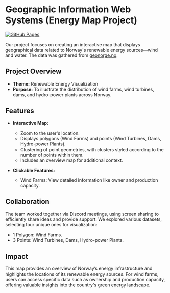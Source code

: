 # Geographic Information Web Systems (Energy Map Project)
[![GitHub Pages](https://img.shields.io/badge/GitHub%20Pages-Deployed-brightgreen)](https://kristiania-kws2100-2024.github.io/kws2100-exam-ABergli/)

Our project focuses on creating an interactive map that displays geographical data related to Norway's renewable energy sources—wind and water. The data was gathered from [geonorge.no](https://www.geonorge.no).

## Project Overview
- **Theme:** Renewable Energy Visualization  
- **Purpose:** To illustrate the distribution of wind farms, wind turbines, dams, and hydro-power plants across Norway.

## Features
- **Interactive Map:**  
  - Zoom to the user's location.  
  - Displays polygons (Wind Farms) and points (Wind Turbines, Dams, Hydro-power Plants).  
  - Clustering of point geometries, with clusters styled according to the number of points within them.  
  - Includes an overview map for additional context.  

- **Clickable Features:**  
  - Wind Farms: View detailed information like owner and production capacity.

## Collaboration
The team worked together via Discord meetings, using screen sharing to efficiently share ideas and provide support. We explored various datasets, selecting four unique ones for visualization:
- 1 Polygon: Wind Farms.
- 3 Points: Wind Turbines, Dams, Hydro-power Plants.

## Impact
This map provides an overview of Norway’s energy infrastructure and highlights the locations of its renewable energy sources. For wind farms, users can access specific data such as ownership and production capacity, offering valuable insights into the country's green energy landscape.


